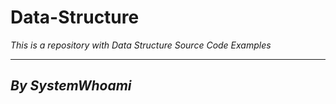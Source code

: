 # Data-Structure
*This is a repository with Data Structure Source Code Examples*  


-------------------------------------------------------------------
*By SystemWhoami*
-------------------------------------------------------------------
